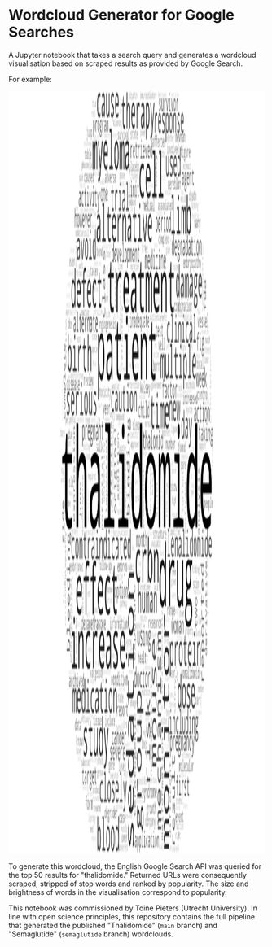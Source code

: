 # Wordcloud Generator for Google Searches

A Jupyter notebook that takes a search query and generates a wordcloud visualisation based on scraped results as provided by Google Search.

For example:

<img width="3000" height="1500" alt="Wordcloud for Thalidomide" src="https://github.com/deSagaz/wordcloud-generator-notebook/blob/master/wordcloud_thalidomide.png" />

To generate this wordcloud, the English Google Search API was queried for the top 50 results for "thalidomide."
Returned URLs were consequently scraped, stripped of stop words and ranked by popularity. The size and brightness
of words in the visualisation correspond to popularity.

This notebook was commissioned by Toine Pieters (Utrecht University). In line with open science principles,
this repository contains the full pipeline that generated the published "Thalidomide" (`main` branch) and "Semaglutide" (`semaglutide` branch) wordclouds.
